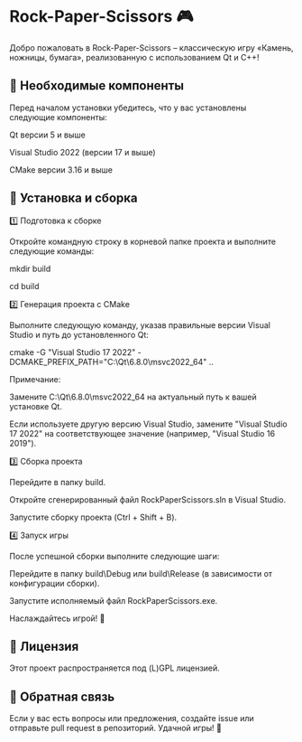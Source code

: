 # Rock-Paper-Scissors 🎮

Добро пожаловать в Rock-Paper-Scissors – классическую игру «Камень, ножницы, бумага», реализованную с использованием Qt и C++!

## 📌 Необходимые компоненты

Перед началом установки убедитесь, что у вас установлены следующие компоненты:

Qt версии 5 и выше

Visual Studio 2022 (версии 17 и выше)

CMake версии 3.16 и выше

## 🔧 Установка и сборка

1️⃣ Подготовка к сборке

Откройте командную строку в корневой папке проекта и выполните следующие команды:

mkdir build

cd build

2️⃣ Генерация проекта с CMake

Выполните следующую команду, указав правильные версии Visual Studio и путь до установленного Qt:

cmake -G "Visual Studio 17 2022" -DCMAKE_PREFIX_PATH="C:\Qt\6.8.0\msvc2022_64" .. 

Примечание:

Замените C:\Qt\6.8.0\msvc2022_64 на актуальный путь к вашей установке Qt.

Если используете другую версию Visual Studio, замените "Visual Studio 17 2022" на соответствующее значение (например, "Visual Studio 16 2019").

3️⃣ Сборка проекта

Перейдите в папку build.

Откройте сгенерированный файл RockPaperScissors.sln в Visual Studio.

Запустите сборку проекта (Ctrl + Shift + B).

4️⃣ Запуск игры

После успешной сборки выполните следующие шаги:

Перейдите в папку build\Debug или build\Release (в зависимости от конфигурации сборки).

Запустите исполняемый файл RockPaperScissors.exe.

Наслаждайтесь игрой! 🎉

## 📜 Лицензия

Этот проект распространяется под (L)GPL лицензией.

## 📩 Обратная связь

Если у вас есть вопросы или предложения, создайте issue или отправьте pull request в репозиторий. Удачной игры! 🚀
